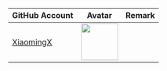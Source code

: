 | GitHub Account                            | Avatar                                                                                                         | Remark   |
|-------------------------------------------|----------------------------------------------------------------------------------------------------------------|----------|
| [XiaomingX](https://github.com/XiaomingX) | <a href="https://github.com/XiaomingX"><img src="https://github.com/XiaomingX.png" width=75px height=75px></a> |          |